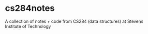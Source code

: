 # cs284notes
A collection of notes + code from CS284 (data structures) at Stevens Institute of Technology
